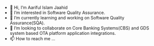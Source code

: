 - 👋 Hi, I’m Aariful Islam Jaahid
- 👀 I’m interested in Software Quality Assurance.
- 🌱 I’m currently learning and working on Software Quality Assurance(SQA).
- 💞️ I’m looking to collaborate on Core Banking Systems(CBS) and GDS system based OTA platform application integrations.
- 📫 How to reach me ...

<!---
OggysHub/OggysHub is a ✨ special ✨ repository because its `README.md` (this file) appears on your GitHub profile.
You can click the Preview link to take a look at your changes.
--->
